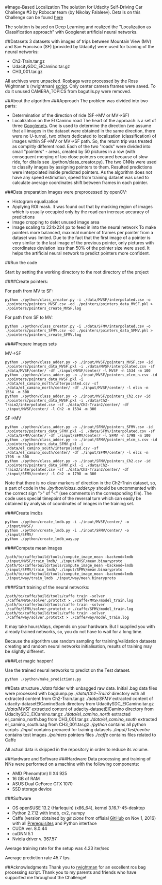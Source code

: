 #Image-Based Localization
The solution for Udacity Self-Driving Car Challenge #3 by Robocar team (by Nikolay Falaleev).
Details on this Challenge can be found [here](https://medium.com/udacity/challenge-3-image-based-localization-5d9cadcff9e7#.cv1xx261f)

The solution is based on Deep Learning and realized the "Localization as Classification approach" with Googlenet artificial neural networks.

##Datasets
3 datasets with images of trips between Mountain View (MV) and San Francisco (SF) (provided by Udacity) were used for training of the neural networks:
* Ch2-Train.tar.gz
* UdacitySDC_ElCamino.tar.gz
* CH3_001.tar.gz

All archives were unpacked. Rosbags were processed by the Ross Wightman's (rwightman) [script](https://github.com/rwightman/udacity-driving-reader). Only center camera frames were saved.
To do it unused CAMERA_TOPICS from bagutils.py were removed.

##About the algorithm
###Approach
The problem was divided into two parts:
* Determination of the direction of ride (SF->MV or MV->SF)
* Localization on the El Camino road
The heart of the approach is a set of three [Googlenets](https://github.com/BVLC/caffe/blob/master/models/bvlc_googlenet/train_val.prototxt). One is used to determine the direction (we assume that all images in the dataset were obtained in the same direction, there were no U-turns), two others dedicated to localization (classification) of images within SF->MV or MV->SF path. So, the return trip was treated as complitly different road. Each of the two "roads" were divided into small "pointers" - areas, created by 50 pictures in a row (with consequent merging of too close pointers occured because of slow ride, for ditails see ./python/class_creator.py). The two CNNs were used to classify images by assigning pointers to them.
Resulted predictions were interpolated inside predicted pointers. As the algorithm does not have any speed estimation, speed from training dataset was used to calculate average coordinates shift between frames in each pointer.

###Data preparation
Images were preprocessed by openCV:
* Histogram equalization
* Applying ROI mask. It was found out that by masking region of images which is usually occupied only by the road can increase accuracy of predictions
* Image cropping to delet unused image area
* Image scaling to 224x224 px to feed in into the neural network
To make pointers more balanced, maximal number of frames per pointer from a dataset was limited.
Due to the fact that the first image of a pointer is very similar to the last image of the previous pointer, only pictures with coordinates deviation less than 50% of the pointer size were used. It helps the artificial neural network to predict pointers more confident.

##Run the code

Start by setting the working directory to the root directory of the project

####Create pointers:

For path from MV to SF:

```
python ./python/class_creator.py -i ./data/MVSF/interpolated.csv -o ./pointers/pointers_MVSF.csv -od ./pointers/pointers_data_MVSF.pkl > ./pointers/pointers_create_MVSF.log
```
For path from SF to MV:

```
python ./python/class_creator.py -i ./data/SFMV/interpolated.csv -o ./pointers/pointers_SFMV.csv -od ./pointers/pointers_data_SFMV.pkl > ./pointers/pointers_create_SFMV.log
```

####Prepare images sets

MV->SF

```
python ./python/class_adder.py -o ./input/MVSF/pointers_MVSF.csv -id ./pointers/pointers_data_MVSF.pkl -i ./data/MVSF/interpolated.csv -sf ./data/MVSF/center/ -df ./input/MVSF/center/ -l MVSF -n 1534 -m 100
python ./python/class_adder.py -o ./input/MVSF/pointers_elcm_n.csv -id ./pointers/pointers_data_MVSF.pkl -i ./data/el_camino_north/interpolated.csv -sf ./data/el_camino_north/center/ -df ./input/MVSF/center/ -l elcn -n 1534 -m 300
python ./python/class_adder.py -o ./input/MVSF/pointers_Ch2.csv -id ./pointers/pointers_data_MVSF.pkl -i ./data/Ch2-Train2/interpolated.csv -sf ./data/Ch2-Train2/center/ -df ./input/MVSF/center/ -l Ch2 -n 1534 -m 300
```

SF->MV

```
python ./python/class_adder.py -o ./input/SFMV/pointers_SFMV.csv -id ./pointers/pointers_data_SFMV.pkl -i ./data/SFMV/interpolated.csv -sf ./data/SFMV/center/ -df ./input/SFMV/center/ -l SFMV -n 1798 -m 100
python ./python/class_adder.py -o ./input/SFMV/pointers_elcm_s.csv -id ./pointers/pointers_data_SFMV.pkl -i ./data/el_camino_south/interpolated.csv -sf ./data/el_camino_south/center/ -df ./input/SFMV/center/ -l elcs -n 1798 -m 300 
python ./python/class_adder.py -o ./input/SFMV/pointers_Ch2.csv -id ./pointers/pointers_data_SFMV.pkl -i ./data/Ch2-Train2/interpolated.csv -sf ./data/Ch2-Train2/center/ -df ./input/SFMV/center/ -l Ch2 -n 1798 -m 300
```
Note that there is no clear markers of direction in the Ch2-Train dataset, so, a part of code in the _./python/class_adder.py_ should be uncommented with the correct sign ">" of "<" (see comments in the corresponding file). The code uses special timepoint of the reversal turn which can easily be obtained by analysis of coordinates of images in the training set.

####Create lmdbs

```
python ./python/create_lmdb.py -i ./input/MVSF/center/ -o ./input/MVSF/
python ./python/create_lmdb.py -i ./input/SFMV/center/ -o ./input/SFMV/
python ./python/create_lmdb_way.py
```

####Compute mean images

```
/path/to/caffe/build/tools/compute_image_mean -backend=lmdb ./input/MVSF/train_lmdb/ ./input/MVSF/mean.binaryproto
/path/to/caffe/build/tools/compute_image_mean -backend=lmdb ./input/SFMV/train_lmdb/ ./input/SFMV/mean.binaryproto
/path/to/caffe/build/tools/compute_image_mean -backend=lmdb ./input/way/train_lmdb ./input/way/mean.binaryproto
```

####Start training of the neural networks:

```
/path/to/caffe/build/tools/caffe train -solver ./caffe/MVSF/solver.prototxt > ./caffe/MVSF/model_train.log
/path/to/caffe/build/tools/caffe train -solver ./caffe/SFMV/solver.prototxt > ./caffe/SFMV/model_train.log
/path/to/caffe/build/tools/caffe train -solver ./caffe/way/solver.prototxt > ./caffe/way/model_train.log
```

It may take hours/days, depends on your hardware. But I supplied you with already trained networks, so, you do not have to wait for a long time.

Because the algorithm use random sampling for training/validation datasets creating and random neural networks initialisation, results of training may be slightly different. 

####Let magic happen!

Use the trained neural networks to predict on the Test dataset.

```
python ./python/make_predictions.py
```


##Data structure
_./data_ folder with unbagged raw data. Initial .bag data files were processed with bagdump.py
_./data/Ch2-Train2_ directory with all extracted content from Ch2-Train.tar.gz
_./data/SFMV_ extracted content of udacity-datasetElCaminoBack directory from UdacitySDC_ElCamino.tar.gz
_./data/MVSF_ extracted content of udacity-datasetElCamino directory from UdacitySDC_ElCamino.tar.gz
_./data/el_camino_north_ extracted el_camino_north.bag from CH3_001.tar.gz
_./data/el_camino_south_ extracted el_camino_south.bag from CH3_001.tar.gz
_./python_ contains all python scripts
_./input_ contains preoared for training datasets
_./input/Test/centre_ contains test images
_./pointers_ pointers files
_./caffe_ contains files related to Caffe

All actual data is skipped in the repository in order to reduce its volume.

##Hardware and Software
###Hardware
Data processing and training of NNs were performed on a machine with the following components:

* AMD Phenom(tm) II X4 925
* 16 GB of RAM
* ASUS Dual GeForce GTX 1070
* SSD storage device

###Software

* OS openSUSE 13.2 (Harlequin) (x86_64), kernel 3.16.7-45-desktop
* Python 2.7.12 with lmdb, cv2, numpy
* Caffe (version obtained by _git clone_ from offisial [GitHub](https://github.com/BVLC/caffe) on Nov 1, 2016) with all [Prerequisites](http://caffe.berkeleyvision.org/installation.html#prerequisites) and Python interface
* CUDA ver. 8.0.44
* cuDNN 5.1
* Nvidia driver v. 367.57

Average training rate for the setup was 4.23 iter/sec

Average prediction rate 45.7 fps.

##Acknowledgments
Thank you to [rwightman](https://github.com/rwightman/udacity-driving-reader) for an excellent ros bag processing script.
Thank you to my parents and friends who have supported me throughout the Challenge!
